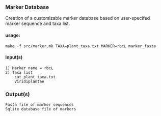 ### Marker Database
	
 Creation of a customizable marker database based on user-specifed marker sequence and taxa list.


#### usage:
	make -f src/marker.mk TAXA=plant_taxa.txt MARKER=rbcL marker_fasta

#### Input(s)
	1) Marker name = rbcL
	2) Taxa list
		cat plant_taxa.txt
		Viridiplantae

### Output(s)	
	Fasta file of marker sequences
	Sqlite database file of markers
		



